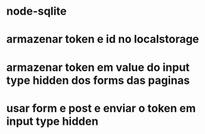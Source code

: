 # node-sqlite

# armazenar token e id no localstorage
# armazenar token em value do input type hidden dos forms das paginas
# usar form e post e enviar o token em input type hidden
